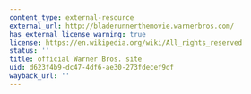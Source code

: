 ```yaml
---
content_type: external-resource
external_url: http://bladerunnerthemovie.warnerbros.com/
has_external_license_warning: true
license: https://en.wikipedia.org/wiki/All_rights_reserved
status: ''
title: official Warner Bros. site
uid: d623f4b9-dc47-4df6-ae30-273fdecef9df
wayback_url: ''
---
```

